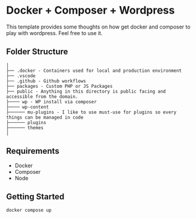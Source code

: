 # Docker + Composer + Wordpress

This template provides some thoughts on how get docker and composer to play with wordpress. Feel free to use it.

## Folder Structure

    │
    ├── .docker - Containers used for local and production environment
    ├── .vscode
    ├── .github - Github workflows
    ├── packages - Custom PHP or JS Packages
    ├── public - Anything in this directory is public facing and accessible from the domain.
    ├──── wp - WP install via composer
    ├──── wp-content
    ├────── mu-plugins - I like to use must-use for plugins so every things can be managed in code
    ├────── plugins
    ├────── themes
    │

## Requirements

* Docker
* Composer
* Node

## Getting Started

```sh
docker compose up
```
